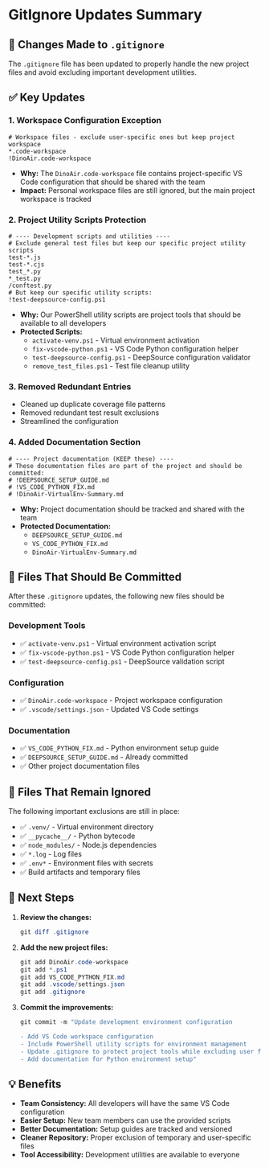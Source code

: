 # GitIgnore Updates Summary

## 🔄 Changes Made to `.gitignore`

The `.gitignore` file has been updated to properly handle the new project files and avoid excluding important development utilities.

## ✅ Key Updates

### 1. **Workspace Configuration Exception**
```gitignore
# Workspace files - exclude user-specific ones but keep project workspace
*.code-workspace
!DinoAir.code-workspace
```
- **Why:** The `DinoAir.code-workspace` file contains project-specific VS Code configuration that should be shared with the team
- **Impact:** Personal workspace files are still ignored, but the main project workspace is tracked

### 2. **Project Utility Scripts Protection**
```gitignore
# ---- Development scripts and utilities ----
# Exclude general test files but keep our specific project utility scripts
test-*.js
test-*.cjs
test_*.py
*_test.py
/conftest.py
# But keep our specific utility scripts:
!test-deepsource-config.ps1
```
- **Why:** Our PowerShell utility scripts are project tools that should be available to all developers
- **Protected Scripts:**
  - `activate-venv.ps1` - Virtual environment activation
  - `fix-vscode-python.ps1` - VS Code Python configuration helper
  - `test-deepsource-config.ps1` - DeepSource configuration validator
  - `remove_test_files.ps1` - Test file cleanup utility

### 3. **Removed Redundant Entries**
- Cleaned up duplicate coverage file patterns
- Removed redundant test result exclusions
- Streamlined the configuration

### 4. **Added Documentation Section**
```gitignore
# ---- Project documentation (KEEP these) ----
# These documentation files are part of the project and should be committed:
# !DEEPSOURCE_SETUP_GUIDE.md
# !VS_CODE_PYTHON_FIX.md
# !DinoAir-VirtualEnv-Summary.md
```
- **Why:** Project documentation should be tracked and shared with the team
- **Protected Documentation:**
  - `DEEPSOURCE_SETUP_GUIDE.md`
  - `VS_CODE_PYTHON_FIX.md`
  - `DinoAir-VirtualEnv-Summary.md`

## 📁 Files That Should Be Committed

After these `.gitignore` updates, the following new files should be committed:

### Development Tools
- ✅ `activate-venv.ps1` - Virtual environment activation script
- ✅ `fix-vscode-python.ps1` - VS Code Python configuration helper
- ✅ `test-deepsource-config.ps1` - DeepSource validation script

### Configuration
- ✅ `DinoAir.code-workspace` - Project workspace configuration
- ✅ `.vscode/settings.json` - Updated VS Code settings

### Documentation
- ✅ `VS_CODE_PYTHON_FIX.md` - Python environment setup guide
- ✅ `DEEPSOURCE_SETUP_GUIDE.md` - Already committed
- ✅ Other project documentation files

## 🚫 Files That Remain Ignored

The following important exclusions are still in place:
- ✅ `.venv/` - Virtual environment directory
- ✅ `__pycache__/` - Python bytecode
- ✅ `node_modules/` - Node.js dependencies
- ✅ `*.log` - Log files
- ✅ `.env*` - Environment files with secrets
- ✅ Build artifacts and temporary files

## 🎯 Next Steps

1. **Review the changes:**
   ```powershell
   git diff .gitignore
   ```

2. **Add the new project files:**
   ```powershell
   git add DinoAir.code-workspace
   git add *.ps1
   git add VS_CODE_PYTHON_FIX.md
   git add .vscode/settings.json
   git add .gitignore
   ```

3. **Commit the improvements:**
   ```powershell
   git commit -m "Update development environment configuration

   - Add VS Code workspace configuration
   - Include PowerShell utility scripts for environment management
   - Update .gitignore to protect project tools while excluding user files
   - Add documentation for Python environment setup"
   ```

## 💡 Benefits

- **Team Consistency:** All developers will have the same VS Code configuration
- **Easier Setup:** New team members can use the provided scripts
- **Better Documentation:** Setup guides are tracked and versioned
- **Cleaner Repository:** Proper exclusion of temporary and user-specific files
- **Tool Accessibility:** Development utilities are available to everyone